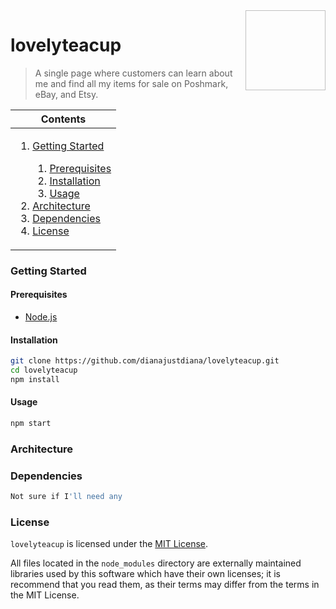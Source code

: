 <img height="128px" width="128px" align="right" />

# lovelyteacup

> A single page where customers can learn about me and find all my items for sale on Poshmark, eBay, and Etsy.

<table>
	<thead>
		<tr>
			<th align="center"><strong>Contents</strong></th>
		</tr>
	</thead>
	<tbody>
		<tr>
			<td>
				<ol>
					<li><a href="#getting-started">Getting Started</a></li>
					<ol>
						<li><a href="#prerequisites">Prerequisites</a></li>
						<li><a href="#installation">Installation</a></li>
						<li><a href="#usage">Usage</a></li>
					</ol>
					<li><a href="#architecture">Architecture</a></li>
					<li><a href="#dependencies">Dependencies</a></li>
					<li><a href="#license">License</a></li>
				</ol>
			</td>
		</tr>
	</tbody>
</table>

### Getting Started

#### Prerequisites

- [Node.js](https://nodejs.org/en/download/)

#### Installation

```bash
git clone https://github.com/dianajustdiana/lovelyteacup.git
cd lovelyteacup
npm install
```

#### Usage

```bash
npm start
```

### Architecture

### Dependencies

```bash
Not sure if I'll need any
```

### License

`lovelyteacup` is licensed under the [MIT License](https://github.com/dianajustdiana/lovelyteacup/blob/master/LICENSE).

All files located in the `node_modules` directory are externally maintained libraries used by this software which have their own licenses; it is recommend that you read them, as their terms may differ from the terms in the MIT License.

